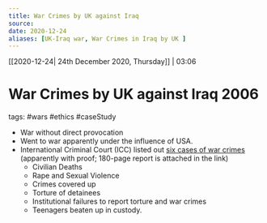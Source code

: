 ```yaml
---
title: War Crimes by UK against Iraq
source:
date: 2020-12-24
aliases: [UK-Iraq war, War Crimes in Iraq by UK ]
---
```

[[2020-12-24| 24th December 2020, Thursday]] | 03:06

# War Crimes by UK against Iraq 2006
tags: #wars #ethics #caseStudy

- War without direct provocation
- Went to war apparently under the influence of USA.
- International Criminal Court (ICC) listed out [six cases of war crimes](https://www.middleeasteye.net/news/uk-british-forces-six-war-crimes-committed-icc) (apparently with proof; 180-page report is attached in the link)
	- Civilian Deaths
	- Rape and Sexual Violence
	- Crimes covered up
	- Torture of detainees
	- Institutional failures to report torture and war crimes
	- Teenagers beaten up in custody.


